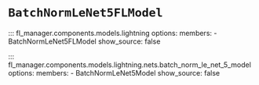 # `BatchNormLeNet5FLModel`

::: fl_manager.components.models.lightning
    options:
      members:
      - BatchNormLeNet5FLModel
      show_source: false

::: fl_manager.components.models.lightning.nets.batch_norm_le_net_5_model
    options:
      members:
      - BatchNormLeNet5Model
      show_source: false

